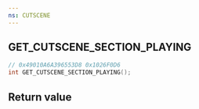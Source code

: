 ```yaml
---
ns: CUTSCENE
---
```

## GET_CUTSCENE_SECTION_PLAYING

```c
// 0x49010A6A396553D8 0x1026F0D6
int GET_CUTSCENE_SECTION_PLAYING();
```


## Return value
